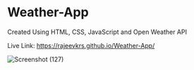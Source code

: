 # Weather-App
Created Using HTML, CSS, JavaScript and Open Weather API

Live Link: https://rajeevkrs.github.io/Weather-App/



![Screenshot (127)](https://github.com/rajeevkrS/Weather-App/assets/124420037/010e75ba-cc54-42c8-a11a-2de7dd06de36)










